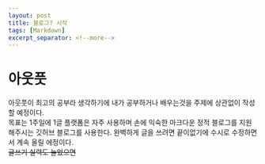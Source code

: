 ```yaml
---
layout: post
title: 블로그? 시작
tags: [Markdown]
excerpt_separator: <!--more-->
---
```

# 아웃풋
아웃풋이 최고의 공부라 생각하기에 내가 공부하거나 배우는것을 주제에 상관없이 작성할 예정이다.  
목표는 1주일에 1글 플랫폼은 자주 사용하며 손에 익숙한 마크다운 정적 블로그를 지원해주시는 깃허브 블로그를 사용한다.
완벽하게 글을 쓰려면 끝이없기에 수시로 수정하면서 계속 올릴 에정이다.  
~~글쓰기 실력도 늘었으면~~